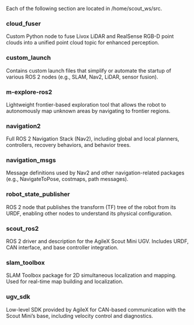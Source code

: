 Each of the following section are located in /home/scout_ws/src.

### cloud_fuser
Custom Python node to fuse Livox LiDAR and RealSense RGB-D point clouds into a unified point cloud topic for enhanced perception.

### custom_launch
Contains custom launch files that simplify or automate the startup of various ROS 2 nodes (e.g., SLAM, Nav2, LiDAR, sensor fusion).

### m-explore-ros2
Lightweight frontier-based exploration tool that allows the robot to autonomously map unknown areas by navigating to frontier regions.

### navigation2
Full ROS 2 Navigation Stack (Nav2), including global and local planners, controllers, recovery behaviors, and behavior trees.

### navigation_msgs
Message definitions used by Nav2 and other navigation-related packages (e.g., NavigateToPose, costmaps, path messages).

### robot_state_publisher
ROS 2 node that publishes the transform (TF) tree of the robot from its URDF, enabling other nodes to understand its physical configuration.

### scout_ros2
ROS 2 driver and description for the AgileX Scout Mini UGV. Includes URDF, CAN interface, and base controller integration.

### slam_toolbox
SLAM Toolbox package for 2D simultaneous localization and mapping. Used for real-time map building and localization.

### ugv_sdk
Low-level SDK provided by AgileX for CAN-based communication with the Scout Mini’s base, including velocity control and diagnostics.
